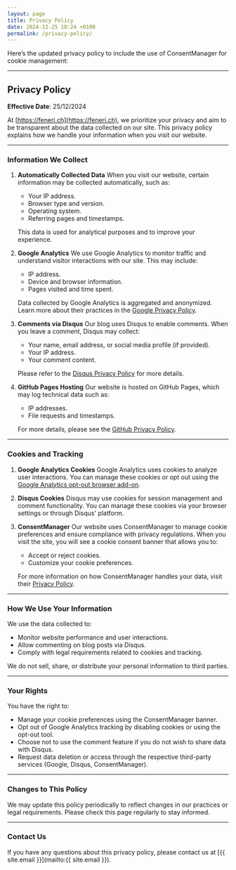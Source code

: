 ```yaml
---
layout: page
title: Privacy Policy
date: 2024-12-25 18:24 +0100
permalink: /privacy-policy/
---
```


Here’s the updated privacy policy to include the use of ConsentManager for cookie management:

---

## Privacy Policy

**Effective Date**: 25/12/2024

At [https://feneri.ch](https://feneri.ch), we prioritize your privacy and aim to be transparent about the data collected on our site. This privacy policy explains how we handle your information when you visit our website.

---

### Information We Collect

1. **Automatically Collected Data**
   When you visit our website, certain information may be collected automatically, such as:
   - Your IP address.
   - Browser type and version.
   - Operating system.
   - Referring pages and timestamps.

   This data is used for analytical purposes and to improve your experience.

2. **Google Analytics**
   We use Google Analytics to monitor traffic and understand visitor interactions with our site. This may include:
   - IP address.
   - Device and browser information.
   - Pages visited and time spent.

   Data collected by Google Analytics is aggregated and anonymized. Learn more about their practices in the [Google Privacy Policy](https://policies.google.com/privacy).

3. **Comments via Disqus**
   Our blog uses Disqus to enable comments. When you leave a comment, Disqus may collect:
   - Your name, email address, or social media profile (if provided).
   - Your IP address.
   - Your comment content.

   Please refer to the [Disqus Privacy Policy](https://help.disqus.com/en/articles/1717103-disqus-privacy-policy) for more details.

4. **GitHub Pages Hosting**
   Our website is hosted on GitHub Pages, which may log technical data such as:
   - IP addresses.
   - File requests and timestamps.

   For more details, please see the [GitHub Privacy Policy](https://docs.github.com/en/site-policy/privacy-policies/github-privacy-statement).

---

### Cookies and Tracking

1. **Google Analytics Cookies**
   Google Analytics uses cookies to analyze user interactions. You can manage these cookies or opt out using the [Google Analytics opt-out browser add-on](https://tools.google.com/dlpage/gaoptout).

2. **Disqus Cookies**
   Disqus may use cookies for session management and comment functionality. You can manage these cookies via your browser settings or through Disqus' platform.

3. **ConsentManager**
   Our website uses ConsentManager to manage cookie preferences and ensure compliance with privacy regulations. When you visit the site, you will see a cookie consent banner that allows you to:
   - Accept or reject cookies.
   - Customize your cookie preferences.

   For more information on how ConsentManager handles your data, visit their [Privacy Policy](https://www.consentmanager.net/privacy/).

---

### How We Use Your Information

We use the data collected to:

- Monitor website performance and user interactions.
- Allow commenting on blog posts via Disqus.
- Comply with legal requirements related to cookies and tracking.

We do not sell, share, or distribute your personal information to third parties.

---

### Your Rights

You have the right to:

- Manage your cookie preferences using the ConsentManager banner.
- Opt out of Google Analytics tracking by disabling cookies or using the opt-out tool.
- Choose not to use the comment feature if you do not wish to share data with Disqus.
- Request data deletion or access through the respective third-party services (Google, Disqus, ConsentManager).

---

### Changes to This Policy

We may update this policy periodically to reflect changes in our practices or legal requirements. Please check this page regularly to stay informed.

---

### Contact Us

If you have any questions about this privacy policy, please contact us at [{{ site.email }}](mailto:{{ site.email }}).
